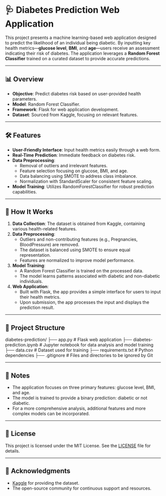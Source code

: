 # 🩺 Diabetes Prediction Web Application

This project presents a machine learning-based web application designed to predict the likelihood of an individual being diabetic. By inputting key health metrics—**glucose level**, **BMI**, and **age**—users receive an assessment indicating their risk of diabetes. The application leverages a **Random Forest Classifier** trained on a curated dataset to provide accurate predictions.

---

## 📊 Overview

- **Objective**: Predict diabetes risk based on user-provided health parameters.
- **Model**: Random Forest Classifier.
- **Framework**: Flask for web application development.
- **Dataset**: Sourced from Kaggle, focusing on relevant features.

---

## 🛠️ Features

- **User-Friendly Interface**: Input health metrics easily through a web form.
- **Real-Time Prediction**: Immediate feedback on diabetes risk.
- **Data Preprocessing**:
  - Removal of outliers and irrelevant features.
  - Feature selection focusing on glucose, BMI, and age.
  - Data balancing using SMOTE to address class imbalance.
  - Normalization with StandardScaler for consistent feature scaling.
- **Model Training**: Utilizes RandomForestClassifier for robust prediction capabilities.

---

## 🧪 How It Works

1. **Data Collection**: The dataset is obtained from Kaggle, containing various health-related features.
2. **Data Preprocessing**:
   - Outliers and non-contributing features (e.g., Pregnancies, BloodPressure) are removed.
   - The dataset is balanced using SMOTE to ensure equal representation.
   - Features are normalized to improve model performance.
3. **Model Training**:
   - A Random Forest Classifier is trained on the processed data.
   - The model learns patterns associated with diabetic and non-diabetic individuals.
4. **Web Application**:
   - Built with Flask, the app provides a simple interface for users to input their health metrics.
   - Upon submission, the app processes the input and displays the prediction result.

---

## 📁 Project Structure

diabetes-prediction/ ├── app.py # Flask web application ├── diabetes-prediction.ipynb # Jupyter notebook for data analysis and model training ├── data.csv # Dataset used for training ├── requirements.txt # Python dependencies ├── .gitignore # Files and directories to be ignored by Git


---

## 📌 Notes

- The application focuses on three primary features: glucose level, BMI, and age.
- The model is trained to provide a binary prediction: diabetic or not diabetic.
- For a more comprehensive analysis, additional features and more complex models can be incorporated.

---

## 📄 License

This project is licensed under the MIT License. See the [LICENSE](LICENSE) file for details.

---

## 🙌 Acknowledgments

- [Kaggle](https://www.kaggle.com/) for providing the dataset.
- The open-source community for continuous support and resources.
